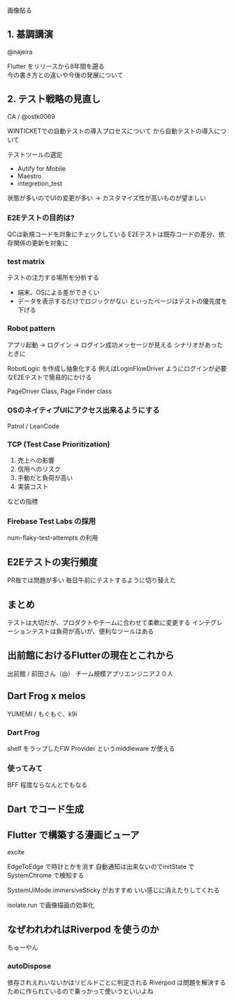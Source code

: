 画像貼る

## 1. 基調講演

@najeira

Flutter をリリースから8年間を遡る  
今の書き方との違いや今後の発展について

## 2.  テスト戦略の見直し

CA / @ostk0069

WINTICKETでの自動テストの導入プロセスについて
から自動テストの導入について

テストツールの選定

- Autify for Mobile
- Maestro
- integretion_test

状態が多いのでUIの変更が多い -> カスタマイズ性が高いものが望ましい


### E2Eテストの目的は?
QCは新規コードを対象にチェックしている
E2Eテストは既存コードの差分、依存関係の更新を対象に

### test matrix
テストの注力する場所を分析する

- 端末、OSによる差ができくい
- データを表示するだけでロジックがない
といったページはテストの優先度を下げる

### Robot pattern

アプリ起動 -> ログイン -> ログイン成功メッセージが見える
シナリオがあったときに

RobotLogic を作成し抽象化する
例えばLoginFlowDriver ようにログインが必要なE2Eテストで簡易的にかける

PageDriver Class, Page Finder class

### OSのネイティブUIにアクセス出来るようにする

Patrol / LeanCode

### TCP (Test Case Prioritization)

1. 売上への影響
2. 信用へのリスク
3. 手動だと負荷が高い
4. 実装コスト

などの指標

### Firebase Test Labs の採用
num-flaky-test-attempts の利用

## E2Eテストの実行頻度
PR毎では問題が多い
毎日午前にテストするように切り替えた

## まとめ

テストは大切だが、プロダクトやチームに合わせて柔軟に変更する
インテグレーションテストは負荷が高いが、便利なツールはある

##  出前館におけるFlutterの現在とこれから

出前館 / 前田さん（@）
チーム規模アプリエンジニア２０人


## Dart Frog x melos

YUMEMI / もぐもぐ、k9i

### Dart Frog

shelf をラップしたFW
Provider というmiddleware が使える

### 使ってみて

BFF 程度ならなんとでもなる

## Dart でコード生成

## Flutter で構築する漫画ビューア

excite

EdgeToEdge で時計とかを消す
自動通知は出来ないのでinitState でSystemChrome で検知する

SystemUiMode.immersiveSticky がおすすめ
いい感じに消えたりしてくれる

isolate.run で画像描画の効率化

## なぜわれわれはRiverpod を使うのか

ちゅーやん

### autoDispose

依存されえれいないかはリビルドごとに判定される
Riverpod は問題を解決するために作られているので乗っかって使いうといいよね
